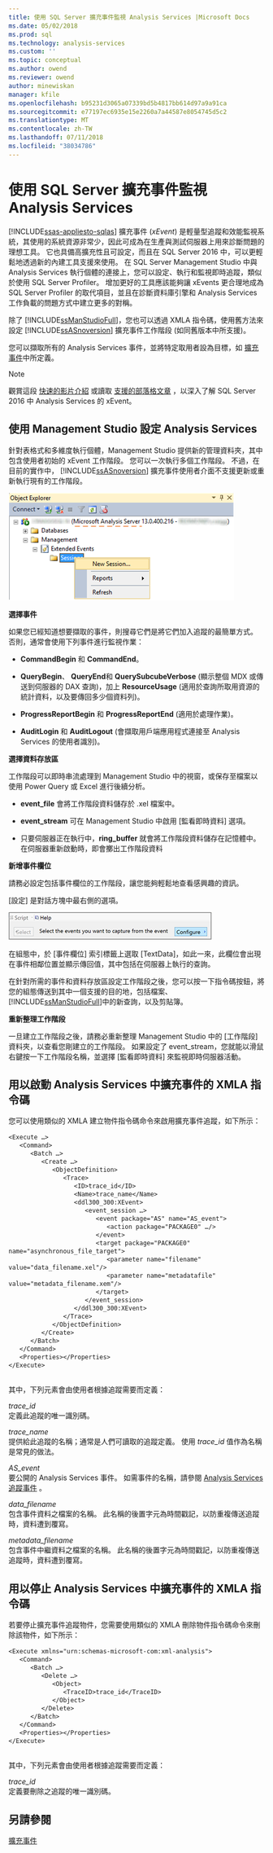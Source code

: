 ```yaml
---
title: 使用 SQL Server 擴充事件監視 Analysis Services |Microsoft Docs
ms.date: 05/02/2018
ms.prod: sql
ms.technology: analysis-services
ms.custom: ''
ms.topic: conceptual
ms.author: owend
ms.reviewer: owend
author: minewiskan
manager: kfile
ms.openlocfilehash: b95231d3065a07339bd5b4817bb614d97a9a91ca
ms.sourcegitcommit: e77197ec6935e15e2260a7a44587e8054745d5c2
ms.translationtype: MT
ms.contentlocale: zh-TW
ms.lasthandoff: 07/11/2018
ms.locfileid: "38034786"
---
```

# <a name="monitor-analysis-services-with-sql-server-extended-events"></a>使用 SQL Server 擴充事件監視 Analysis Services
[!INCLUDE[ssas-appliesto-sqlas](../../includes/ssas-appliesto-sqlas-all-aas.md)]
  擴充事件 (*xEvent*) 是輕量型追蹤和效能監視系統，其使用的系統資源非常少，因此可成為在生產與測試伺服器上用來診斷問題的理想工具。 它也具備高擴充性且可設定，而且在 SQL Server 2016 中，可以更輕鬆地透過新的內建工具支援來使用。 在 SQL Server Management Studio 中與 Analysis Services 執行個體的連接上，您可以設定、執行和監視即時追蹤，類似於使用 SQL Server Profiler。 增加更好的工具應該能夠讓 xEvents 更合理地成為 SQL Server Profiler 的取代項目，並且在診斷資料庫引擎和 Analysis Services 工作負載的問題方式中建立更多的對稱。  
  
 除了 [!INCLUDE[ssManStudioFull](../../includes/ssmanstudiofull-md.md)]，您也可以透過 XMLA 指令碼，使用舊方法來設定  [!INCLUDE[ssASnoversion](../../includes/ssasnoversion-md.md)] 擴充事件工作階段 (如同舊版本中所支援)。  
  
 您可以擷取所有的 Analysis Services 事件，並將特定取用者設為目標，如 [擴充事件](../../relational-databases/extended-events/extended-events.md)中所定義。  
  
> [!NOTE]  
>  觀賞這段 [快速的影片介紹](https://www.youtube.com/watch?v=ja2mOHWRVC0&index=1&list=PLv2BtOtLblH1YvzQ5YnjfQFr_oKEvMk19) 或讀取 [支援的部落格文章](http://blogs.msdn.com/b/analysisservices/archive/2015/09/22/using-extended-events-with-sql-server-analysis-services-2016-cpt-2-3.aspx) ，以深入了解 SQL Server 2016 中 Analysis Services 的 xEvent。  
  
  
##  <a name="bkmk_ssas_extended_events_ssms"></a> 使用 Management Studio 設定 Analysis Services  
 針對表格式和多維度執行個體，Management Studio 提供新的管理資料夾，其中包含使用者初始的 xEvent 工作階段。 您可以一次執行多個工作階段。 不過，在目前的實作中， [!INCLUDE[ssASnoversion](../../includes/ssasnoversion-md.md)] 擴充事件使用者介面不支援更新或重新執行現有的工作階段。  
  
 ![ssas_extended_events_ssms_start](../../analysis-services/instances/media/ssas-extended-events-ssms-start.png "ssas_extended_events_ssms_start")  
  
 **選擇事件**  
  
 如果您已經知道想要擷取的事件，則搜尋它們是將它們加入追蹤的最簡單方式。 否則，通常會使用下列事件進行監視作業：  
  
-   **CommandBegin** 和 **CommandEnd**。  
  
-   **QueryBegin**、 **QueryEnd**和 **QuerySubcubeVerbose** (顯示整個 MDX 或傳送到伺服器的 DAX 查詢)，加上 **ResourceUsage** (適用於查詢所取用資源的統計資料，以及要傳回多少個資料列)。  
  
-   **ProgressReportBegin** 和 **ProgressReportEnd** (適用於處理作業)。  
  
-   **AuditLogin** 和 **AuditLogout** (會擷取用戶端應用程式連接至 Analysis Services 的使用者識別)。  
  
 **選擇資料存放區**  
  
 工作階段可以即時串流處理到 Management Studio 中的視窗，或保存至檔案以使用 Power Query 或 Excel 進行後續分析。  
  
-   **event_file** 會將工作階段資料儲存於 .xel 檔案中。  
  
-   **event_stream** 可在 Management Studio 中啟用 [監看即時資料] 選項。  
  
-   只要伺服器正在執行中，**ring_buffer** 就會將工作階段資料儲存在記憶體中。 在伺服器重新啟動時，即會擲出工作階段資料  
  
 **新增事件欄位**  
  
 請務必設定包括事件欄位的工作階段，讓您能夠輕鬆地查看感興趣的資訊。  
  
 [設定] 是對話方塊中最右側的選項。  
  
 ![ssas-xevents-configure](../../analysis-services/instances/media/ssas-xevents-configure.PNG "ssas-xevents-configure")  
  
 在組態中，於 [事件欄位] 索引標籤上選取 [TextData]，如此一來，此欄位會出現在事件相鄰位置並顯示傳回值，其中包括在伺服器上執行的查詢。  
  
 在針對所需的事件和資料存放區設定工作階段之後，您可以按一下指令碼按鈕，將您的組態傳送到其中一個支援的目的地，包括檔案、 [!INCLUDE[ssManStudioFull](../../includes/ssmanstudiofull-md.md)]中的新查詢，以及剪貼簿。  
  
 **重新整理工作階段**  
  
 一旦建立工作階段之後，請務必重新整理 Management Studio 中的 [工作階段] 資料夾，以查看您剛建立的工作階段。 如果設定了 event_stream，您就能以滑鼠右鍵按一下工作階段名稱，並選擇 [監看即時資料] 來監視即時伺服器活動。  
  
##  <a name="bkmk_script_start"></a> 用以啟動 Analysis Services 中擴充事件的 XMLA 指令碼  
 您可以使用類似的 XMLA 建立物件指令碼命令來啟用擴充事件追蹤，如下所示：  
  
```  
<Execute …>  
   <Command>  
      <Batch …>  
         <Create …>  
            <ObjectDefinition>  
               <Trace>  
                  <ID>trace_id</ID>  
                  <Name>trace_name</Name>  
                  <ddl300_300:XEvent>  
                     <event_session …>  
                        <event package="AS" name="AS_event">  
                           <action package="PACKAGE0" …/>  
                        </event>  
                        <target package="PACKAGE0" name="asynchronous_file_target">  
                           <parameter name="filename" value="data_filename.xel"/>  
                           <parameter name="metadatafile" value="metadata_filename.xem"/>  
                        </target>  
                     </event_session>  
                  </ddl300_300:XEvent>  
               </Trace>  
            </ObjectDefinition>  
         </Create>  
      </Batch>  
   </Command>  
   <Properties></Properties>  
</Execute>  
  
```  
  
 其中，下列元素會由使用者根據追蹤需要而定義：  
  
 *trace_id*  
 定義此追蹤的唯一識別碼。  
  
 *trace_name*  
 提供給此追蹤的名稱；通常是人們可讀取的追蹤定義。 使用 *trace_id* 值作為名稱是常見的做法。  
  
 *AS_event*  
 要公開的 Analysis Services 事件。 如需事件的名稱，請參閱 [Analysis Services 追蹤事件](../../analysis-services/trace-events/analysis-services-trace-events.md) 。  
  
 *data_filename*  
 包含事件資料之檔案的名稱。 此名稱的後置字元為時間戳記，以防重複傳送追蹤時，資料遭到覆寫。  
  
 *metadata_filename*  
 包含事件中繼資料之檔案的名稱。 此名稱的後置字元為時間戳記，以防重複傳送追蹤時，資料遭到覆寫。  
  
  
##  <a name="bkmk_script_stop"></a> 用以停止 Analysis Services 中擴充事件的 XMLA 指令碼  
 若要停止擴充事件追蹤物件，您需要使用類似的 XMLA 刪除物件指令碼命令來刪除該物件，如下所示：  
  
```  
<Execute xmlns="urn:schemas-microsoft-com:xml-analysis">  
   <Command>  
      <Batch …>  
         <Delete …>  
            <Object>  
               <TraceID>trace_id</TraceID>  
            </Object>  
         </Delete>  
      </Batch>  
   </Command>  
   <Properties></Properties>  
</Execute>  
  
```  
  
 其中，下列元素會由使用者根據追蹤需要而定義：  
  
 *trace_id*  
 定義要刪除之追蹤的唯一識別碼。  
  
  
## <a name="see-also"></a>另請參閱  
 [擴充事件](../../relational-databases/extended-events/extended-events.md)  
  
  
